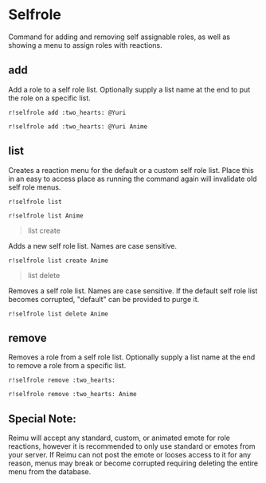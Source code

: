 # Selfrole
Command for adding and removing self assignable roles, as well as showing a menu to assign roles with reactions.

## add
Add a role to a self role list. Optionally supply a list name at the end to put the role on a specific list.

```
r!selfrole add :two_hearts: @Yuri

r!selfrole add :two_hearts: @Yuri Anime
```

## list
Creates a reaction menu for the default or a custom self role list. Place this in an easy to access place as running the command again will invalidate old self role menus.

```
r!selfrole list

r!selfrole list Anime
```

> list create

Adds a new self role list. Names are case sensitive.
```
r!selfrole list create Anime
```
> list delete

Removes a self role list. Names are case sensitive. If the default self role list becomes corrupted, "default" can be provided to purge it.
```
r!selfrole list delete Anime
```

## remove
Removes a role from a self role list. Optionally supply a list name at the end to remove a role from a specific list.
```
r!selfrole remove :two_hearts:

r!selfrole remove :two_hearts: Anime
```

## Special Note:
Reimu will accept any standard, custom, or animated emote for role reactions, however it is recommended to only use standard or emotes from your server. If Reimu can not post the emote or looses access to it for any reason, menus may break or become corrupted requiring deleting the entire menu from the database.